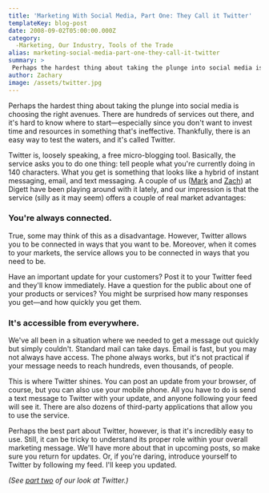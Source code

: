 ```yaml
---
title: 'Marketing With Social Media, Part One: They Call it Twitter'
templateKey: blog-post
date: 2008-09-02T05:00:00.000Z
category: 
  -Marketing, Our Industry, Tools of the Trade
alias: marketing-social-media-part-one-they-call-it-twitter
summary: > 
 Perhaps the hardest thing about taking the plunge into social media is choosing the right avenues. There are hundreds of services out there, and it's hard to know where to start—especially since you don't want to invest time and resources in something that's ineffective. Thankfully, there is an easy way to test the waters, and it's called Twitter. 
author: Zachary
image: /assets/twitter.jpg
---
```


Perhaps the hardest thing about taking the plunge into social media is choosing the right avenues. There are hundreds of services out there, and it's hard to know where to start—especially since you don't want to invest time and resources in something that's ineffective. Thankfully, there is an easy way to test the waters, and it's called Twitter.

Twitter is, loosely speaking, a free micro-blogging tool. Basically, the service asks you to do one thing: tell people what you're currently doing in 140 characters. What you get is something that looks like a hybrid of instant messaging, email, and text messaging. A couple of us ([Mark](http://twitter.com/figart) and [Zach](http://twitter.com/zbeggs)) at Digett have been playing around with it lately, and our impression is that the service (silly as it may seem) offers a couple of real market advantages:

### You're always connected.

True, some may think of this as a disadvantage. However, Twitter allows you to be connected in ways that you want to be. Moreover, when it comes to your markets, the service allows you to be connected in ways that you need to be.

Have an important update for your customers? Post it to your Twitter feed and they'll know immediately. Have a question for the public about one of your products or services? You might be surprised how many responses you get—and how quickly you get them.

### It's accessible from everywhere.

We've all been in a situation where we needed to get a message out quickly but simply couldn't. Standard mail can take days. Email is fast, but you may not always have access. The phone always works, but it's not practical if your message needs to reach hundreds, even thousands, of people.

This is where Twitter shines. You can post an update from your browser, of course, but you can also use your mobile phone. All you have to do is send a text message to Twitter with your update, and anyone following your feed will see it. There are also dozens of third-party applications that allow you to use the service.

Perhaps the best part about Twitter, however, is that it's incredibly easy to use. Still, it can be tricky to understand its proper role within your overall marketing message. We'll have more about that in upcoming posts, so make sure you return for updates. Or, if you're daring, introduce yourself to Twitter by following my feed. I'll keep you updated.

_(See [part two](/2008/10/03/social-media-marketing-more-twitter) of our look at Twitter.)_